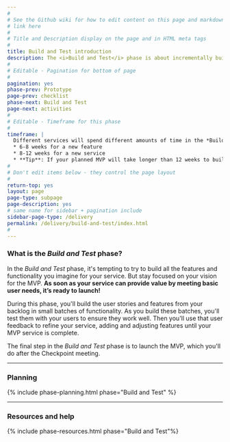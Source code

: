 ```yaml
---
#
# See the Github wiki for how to edit content on this page and markdown styles you can use:
# link here
#
# Title and Description display on the page and in HTML meta tags
#
title: Build and Test introduction
description: The <i>Build and Test</i> phase is about incrementally building (and testing) the user stories and features you've identified for the MVP. Your goal is to launch the first working version of your service at the end of this phase.  
#
# Editable - Pagination for bottom of page
#
pagination: yes
phase-prev: Prototype
page-prev: checklist
phase-next: Build and Test
page-next: activities
#
# Editable - Timeframe for this phase
#
timeframe: |
  Different services will spend different amounts of time in the *Build and Test* phase, depending on what the team plans to build as the MVP. In general, plan to spend
  * 6-8 weeks for a new feature
  * 8-12 weeks for a new service
  * **Tip**: If your planned MVP will take longer than 12 weeks to build and test, you should reconsider the [scope of your MVP](/va-digital-service-handbook/resources/more/mvp-scope).
#
# Don't edit items below - they control the page layout
#
return-top: yes
layout: page
page-type: subpage
page-description: yes
# same name for sidebar + pagination include
sidebar-page-type: /delivery
permalink: /delivery/build-and-test/index.html
#
---
```


### What is the *Build and Test* phase?

In the *Build and Test* phase, it's tempting to try to build all the features and functionality you imagine for your service. But stay focused on your vision for the MVP. **As soon as your service can provide value by meeting basic user needs, it’s ready to launch!**

During this phase, you'll build the user stories and features from your backlog in small batches of functionality. As you build these batches, you'll test them with your users to ensure they work well. Then you'll use that user feedback to refine your service, adding and adjusting features until your MVP service is complete.

The final step in the *Build and Test* phase is to launch the MVP, which you'll do after the Checkpoint meeting.

<hr>

### Planning

{% include phase-planning.html phase="Build and Test" %}

<hr>

### Resources and help

{% include phase-resources.html phase="Build and Test"%}
<br/>
